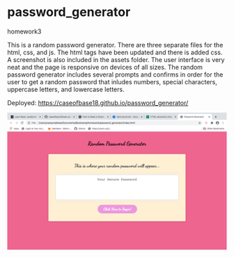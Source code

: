# password_generator
homework3

This is a random password generator.  There are three separate files for the html, css, and js.  The html tags have been updated and there is added css.  A screenshot is also included in the assets folder.  The user interface is very neat and the page is responsive on devices of all sizes.  The random password generator includes several prompts and confirms in order for the user to get a random password that inludes numbers, special characters, uppercase letters, and lowercase letters.

Deployed: https://caseofbase18.github.io/password_generator/

<img src="./assets/randompwgenerator.png">